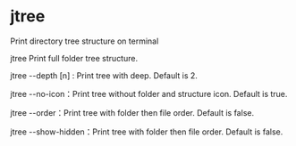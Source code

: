 # jtree

Print directory tree structure on terminal

jtree Print full folder tree structure.

jtree --depth [n] : Print tree with deep. Default is 2.

jtree --no-icon：Print tree without folder and structure icon.  Default is true.

jtree --order：Print tree with folder then file order.  Default is false.

jtree --show-hidden：Print tree with folder then file order.  Default is false.
